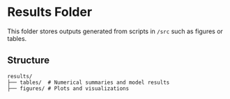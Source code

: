 # Results Folder

This folder stores outputs generated from scripts in `/src` such as figures or tables.

## Structure
```text
results/
├── tables/  # Numerical summaries and model results
├── figures/ # Plots and visualizations
```
